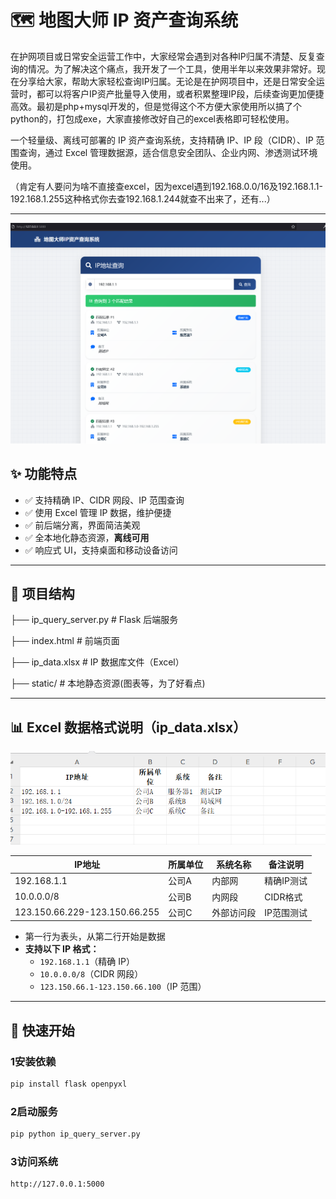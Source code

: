 # 🗺️ 地图大师 IP 资产查询系统

在护网项目或日常安全运营工作中，大家经常会遇到对各种IP归属不清楚、反复查询的情况。为了解决这个痛点，我开发了一个工具，使用半年以来效果非常好。现在分享给大家，帮助大家轻松查询IP归属。无论是在护网项目中，还是日常安全运营时，都可以将客户IP资产批量导入使用，或者积累整理IP段，后续查询更加便捷高效。最初是php+mysql开发的，但是觉得这个不方便大家使用所以搞了个python的，打包成exe，大家直接修改好自己的excel表格即可轻松使用。

一个轻量级、离线可部署的 IP 资产查询系统，支持精确 IP、IP 段（CIDR）、IP 范围查询，通过 Excel 管理数据源，适合信息安全团队、企业内网、渗透测试环境使用。

（肯定有人要问为啥不直接查excel，因为excel遇到192.168.0.0/16及192.168.1.1-192.168.1.255这种格式你去查192.168.1.244就查不出来了，还有...）

---
![图片1](static/images/img1.png)

## ✨ 功能特点

- ✅ 支持精确 IP、CIDR 网段、IP 范围查询
- ✅ 使用 Excel 管理 IP 数据，维护便捷
- ✅ 前后端分离，界面简洁美观
- ✅ 全本地化静态资源，**离线可用**
- ✅ 响应式 UI，支持桌面和移动设备访问

---

## 📂 项目结构

├── ip_query_server.py # Flask 后端服务

├── index.html # 前端页面

├── ip_data.xlsx # IP 数据库文件（Excel）

├── static/ # 本地静态资源(图表等，为了好看点)


---

## 📊 Excel 数据格式说明（ip_data.xlsx）

![图片2](static/images/img2.png)

| IP地址                     | 所属单位 | 系统名称   | 备注说明    |
|---------------------------|----------|------------|-------------|
| 192.168.1.1               | 公司A    | 内部网     | 精确IP测试  |
| 10.0.0.0/8                | 公司B    | 内网段     | CIDR格式    |
| 123.150.66.229-123.150.66.255 | 公司C | 外部访问段 | IP范围测试  |

- 第一行为表头，从第二行开始是数据
- **支持以下 IP 格式：**
  - `192.168.1.1`（精确 IP）
  - `10.0.0.0/8`（CIDR 网段）
  - `123.150.66.1-123.150.66.100`（IP 范围）

---

## 🚀 快速开始

### 1️安装依赖

```bash
pip install flask openpyxl
```

### 2启动服务

```bash
pip python ip_query_server.py
```

### 3访问系统

```bash
http://127.0.0.1:5000
```

